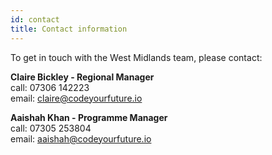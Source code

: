 ```yaml
---
id: contact
title: Contact information
---
```


To get in touch with the West Midlands team, please contact: 

<strong>Claire Bickley - Regional Manager</strong><br>
call: 07306 142223<br>
email: claire@codeyourfuture.io

<strong>Aaishah Khan - Programme Manager</strong><br>
call: 07305 253804<br>
email: aaishah@codeyourfuture.io
